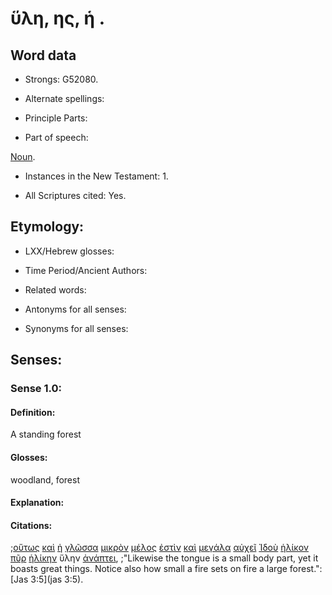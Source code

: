 # ὕλη, ης, ἡ .

<!-- Status: S2=NeedsFinalCheck -->
<!-- Lexica used for edits: BDAG, FFM, LN, A-S -->

## Word data

* Strongs: G52080.

* Alternate spellings:

* Principle Parts: 

* Part of speech: 

[Noun](http://ugg.readthedocs.io/en/latest/noun.html).

* Instances in the New Testament: 1.

* All Scriptures cited: Yes.

## Etymology: 

* LXX/Hebrew glosses: 

* Time Period/Ancient Authors: 

* Related words: 

* Antonyms for all senses:

* Synonyms for all senses: 

## Senses: 

### Sense 1.0:

#### Definition: 

A standing forest

#### Glosses:

woodland, forest

#### Explanation:

#### Citations:

;[οὕτως](../G37790/01.md) [καὶ](../G25320/01.md) [ἡ](../G35880/01.md) [γλῶσσα](../G11000/01.md) [μικρὸν](../G33980/01.md) [μέλος](../G31960/01.md) [ἐστὶν](../G99999/01.md) [καὶ](../G25320/01.md) [μεγάλα](../G31730/01.md) [αὐχεῖ](../G08495/01.md) [Ἰδοὺ](../G37080/01.md) [ἡλίκον](../G22450/01.md) [πῦρ](../G44420/01.md) [ἡλίκην](../G22450/01.md) ὕλην [ἀνάπτει](../G03810/01.md), 
;"Likewise the tongue is a small body part, yet it boasts great things. Notice also how small a fire sets on fire a large forest.":
[Jas 3:5](jas 3:5).
